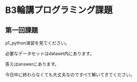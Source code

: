# B3輪講プログラミング課題
## 第一回課題
p1_python演習を見てください。

必要なデータセットはdataset内にあります。

答えはanswerにあります。

今日中に終わらなくても大丈夫なのですべて解いてきてください。
